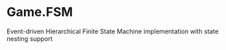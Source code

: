 # Game.FSM
Event-driven Hierarchical Finite State Machine implementation with state nesting support
